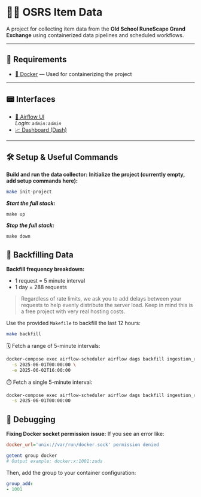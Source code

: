 # 🧙‍♂️ OSRS Item Data

A project for collecting item data from the **Old School RuneScape Grand Exchange** using containerized data pipelines and scheduled workflows.

---

## 🧰 Requirements

- [🐳 Docker](https://www.docker.com/) — Used for containerizing the project

---

## 📟 Interfaces

- [📅 Airflow UI](http://localhost:8080/home)  
  *Login: `admin:admin`*
- [📈 Dashboard (Dash)](http://localhost:8050)

---

## 🛠️ Setup & Useful Commands

**Build and run the data collector:**
**Initialize the project (currently empty, add setup commands here):**
```bash
make init-project
```
***Start the full stack:***
```
make up
```
***Stop the full stack:***
```
make down
```

## 🔁 Backfilling Data
**Backfill frequency breakdown:**
- 1 request = 5 minute interval
- 1 day = 288 requests
> Regardless of rate limits, we ask you to add delays between your requests to help evenly distribute the server load. Keep in mind this is a free project with very real hosting costs.

Use the provided `Makefile` to backfill the last 12 hours:
```bash
make backfill
```

🗓️ Fetch a range of 5-minute intervals:
```bash
docker-compose exec airflow-scheduler airflow dags backfill ingestion_raw_ge_history \
  -s 2025-06-01T00:00:00 \
  -e 2025-06-02T16:00:00
```

⏱️ Fetch a single 5-minute interval:
```bash
docker-compose exec airflow-scheduler airflow dags backfill ingestion_raw_ge_history \
  -s 2025-06-01T00:00:00
```

## 🐞 Debugging
**Fixing Docker socket permission issue:**
If you see an error like:
```ini
docker_url='unix://var/run/docker.sock' permission denied
```
```bash
getent group docker
# Output example: docker:x:1001:zuds
```

Then, add the group to your container configuration:
```yaml
group_add:
- 1001
```
